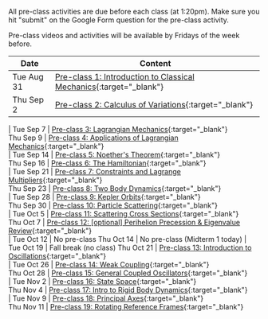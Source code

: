 All pre-class activities are due before each class (at 1:20pm). Make sure you hit "submit" on the Google Form question for the pre-class activity.

Pre-class videos and activities will be available by Fridays of the week before.  

Date       | Content
-----------|------------------------------------------------------------------
Tue Aug 31 | [Pre-class 1: Introduction to Classical Mechanics](pre-class-1){:target="_blank"}
Thu Sep 2  | [Pre-class 2: Calculus of Variations](pre-class-2){:target="_blank"}
  | 
Tue Sep 7 | [Pre-class 3: Lagrangian Mechanics](pre-class-3){:target="_blank"}   
Thu Sep 9 | [Pre-class 4: Applications of Lagrangian Mechanics](pre-class-4){:target="_blank"}   
  | 
Tue Sep 14 | [Pre-class 5: Noether's Theorem](pre-class-5){:target="_blank"}   
Thu Sep 16 | [Pre-class 6: The Hamiltonian](pre-class-6){:target="_blank"}   
  | 
Tue Sep 21 | [Pre-class 7: Constraints and Lagrange Multipliers](pre-class-7){:target="_blank"}   
Thu Sep 23 | [Pre-class 8: Two Body Dynamics](pre-class-8){:target="_blank"}   
  | 
Tue Sep 28 | [Pre-class 9: Kepler Orbits](pre-class-9){:target="_blank"}   
Thu Sep 30 | [Pre-class 10: Particle Scattering](pre-class-10){:target="_blank"}   
  | 
Tue Oct 5 | [Pre-class 11: Scattering Cross Sections](pre-class-11){:target="_blank"}   
Thu Oct 7 | [Pre-class 12: [optional] Perihelion Precession & Eigenvalue Review](pre-class-12){:target="_blank"}   
  | 
Tue Oct 12 | No pre-class
Thu Oct 14 | No pre-class (Midterm 1 today)
  | 
Tue Oct 19 | Fall break (no class)
Thu Oct 21 | [Pre-class 13: Introduction to Oscillations](pre-class-13){:target="_blank"}  
  | 
Tue Oct 26 | [Pre-class 14: Weak Coupling](pre-class-14){:target="_blank"}  
Thu Oct 28 | [Pre-class 15: General Coupled Oscillators](pre-class-15){:target="_blank"}  
  | 
Tue Nov 2 | [Pre-class 16: State Space](pre-class-16){:target="_blank"}  
Thu Nov 4 | [Pre-class 17: Intro to Rigid Body Dynamics](pre-class-17){:target="_blank"}  
  | 
Tue Nov 9 | [Pre-class 18: Principal Axes](pre-class-18){:target="_blank"}  
Thu Nov 11 | [Pre-class 19: Rotating Reference Frames](pre-class-19){:target="_blank"}  

